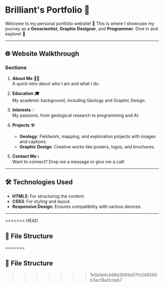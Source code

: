 # Brilliant's Portfolio 🌟

Welcome to my personal portfolio website! 🎉 This is where I showcase my journey as a **Geoscientist**, **Graphic Designer**, and **Programmer**. Dive in and explore! 🚀

---

## 🌐 **Website Walkthrough**

### **Sections**
1. **About Me** 🙋‍♂️  
   A quick intro about who I am and what I do.  

2. **Education** 🎓  
   My academic background, including Geology and Graphic Design.  

3. **Interests** 💡  
   My passions, from geological research to programming and AI.  

4. **Projects** 🛠️  
   - **Geology**: Fieldwork, mapping, and exploration projects with images and captions.  
   - **Graphic Design**: Creative works like posters, logos, and brochures.  

5. **Contact Me** 📞  
   Want to connect? Drop me a message or give me a call!  

---

## 🛠️ **Technologies Used**
- **HTML5**: For structuring the content.
- **CSS3**: For styling and layout.
- **Responsive Design**: Ensures compatibility with various devices.

---

<<<<<<< HEAD
## 📂 **File Structure**
=======
## 📂 **File Structure**
>>>>>>> 1e5bfd4cb98d3669e57fc046580b3ac18a0cdeb7
